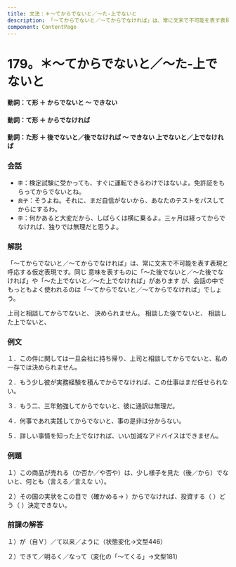 ```yaml
---
title: 文法：＊～てからでないと／～た‐上でないと
description: 「～てからでないと／～てからでなければ」は、常に文末で不可能を表す表現と呼応する仮定表現です。同じ 意味を表すものに「～た後でないと／～た後でなければ」や「～た上でないと／～た上でなければ」があります が、会話の中でもっともよく使われるのは「～てからでないと／～てからでなければ」でしょう。
component: ContentPage
---
```



# 179。＊～てからでないと／～た‐上でないと
#### 動詞：て形 ＋ からでないと ～ できない
#### 動詞：て形 ＋ からでなければ
#### 動詞：た形 ＋ 後でないと／後でなければ ～ できない 上でないと／上でなければ
### 会話
- `李`：検定試験に受かっても、すぐに運転できるわけではないよ。免許証をもらってからでないとね。
- `良子`：そうよね。それに、まだ自信がないから、あなたのテストをパスしてからにするわ。
- `李`：何かあると大変だから、しばらくは横に乗るよ。三ヶ月は経ってからでなければ、独りでは無理だと思うよ。
### 解説
「～てからでないと／～てからでなければ」は、常に文末で不可能を表す表現と呼応する仮定表現です。同じ 意味を表すものに「～た後でないと／～た後でなければ」や「～た上でないと／～た上でなければ」があります が、会話の中でもっともよく使われるのは「～てからでないと／～てからでなければ」でしょう。

上司と相談してからでないと、 決められません。 相談した後でないと、 相談した上でないと、
### 例文
１．この件に関しては一旦会社に持ち帰り、上司と相談してからでないと、私の一存では決められません。

２．もう少し彼が実務経験を積んでからでなければ、この仕事はまだ任せられない。

３．もう二、三年勉強してからでないと、彼に通訳は無理だ。

４．何事であれ実践してからでないと、事の是非は分からない。

５．詳しい事情を知った上でなければ、いい加減なアドバイスはできません。
### 例題
１）この商品が売れる（か否か／や否や）は、少し様子を見た（後／から）でないと、何とも（言える／言えな い）。

２）その国の実状をこの目で（確かめる→ ）からでなければ、投資する（ ）どう（ ）決定できない。
### 前課の解答
１）が（自Ｖ）／て以来／ように（状態変化→文型446）

２）できて／明るく／なって（変化の「～てくる」→文型181）
